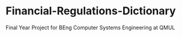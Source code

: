 # Financial-Regulations-Dictionary
Final Year Project for BEng Computer Systems Engineering at QMUL
